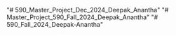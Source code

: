 "# 590_Master_Project_Dec_2024_Deepak_Anantha" 
"# Master_Project_590_Fall_2024_Deepak_Anantha" 
"# 590_Fall_2024_Deepak-Anantha" 
